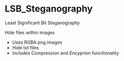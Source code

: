 # LSB_Steganography

Least Significant Bit Steganography

Hide files within images
- Uses RGBA png images
- Hide txt files
- Includes Compression and Encyprion funcitionality
